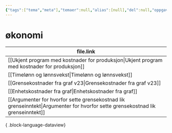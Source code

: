 ```yaml
---
{"tags":["tema","meta"],"temaer":null,"alias":[null],"del":null,"oppgave":null,"fag":null,"eksamen":null,"dg-publish":true,"title":"økonomi","date":"2023-06-01","modified":"2023-06-01","permalink":"/temaer/okonomi/","dgPassFrontmatter":true}
---
```



# økonomi
| file.link                                                                                                                         |
| --------------------------------------------------------------------------------------------------------------------------------- |
| [[Ukjent program med kostnader for produksjon\|Ukjent program med kostnader for produksjon]]                                   |
| [[Timelønn og lønnsvekst\|Timelønn og lønnsvekst]]                                                                             |
| [[Grensekostnader fra graf v23\|Grensekostnader fra graf v23]]                                                                 |
| [[Enhetskostnader fra graf\|Enhetskostnader fra graf]]                                                                         |
| [[Argumenter for hvorfor sette grensekostnad lik grenseinntekt\|Argumenter for hvorfor sette grensekostnad lik grenseinntekt]] |

{ .block-language-dataview}
